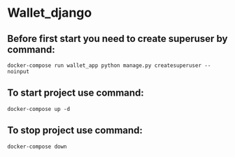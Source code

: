 # Wallet_django

## Before first start you need to create superuser by command:
```
docker-compose run wallet_app python manage.py createsuperuser --noinput
```

## To start project use command:
```
docker-compose up -d
```

## To stop project use command:
```
docker-compose down
```

